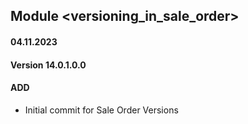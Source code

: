 ## Module <versioning_in_sale_order>

#### 04.11.2023
#### Version 14.0.1.0.0
#### ADD

- Initial commit for Sale Order Versions
